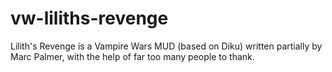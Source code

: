 # vw-liliths-revenge
Lilith's Revenge is a Vampire Wars MUD (based on Diku) written partially by Marc Palmer, with the help of far too many people to thank.
